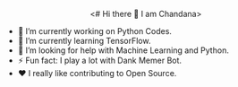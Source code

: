    <p align="center">
  <# Hi there 👋 I am Chandana>
</p>


- 🔭 I’m currently working on Python Codes.
- 🌱 I’m currently learning TensorFlow.
- 🤔 I’m looking for help with Machine Learning and Python.
- ⚡ Fun fact: I play a lot with Dank Memer Bot.
- :heart:  I really like contributing to Open Source.

